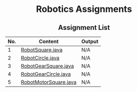 # <center>Robotics Assignments</center>

## <center>Assignment List</center>
| No.  | Content   | Output   |
|-------------- | -------------- | -------------- |
| 1    | [RobotSquare.java](./src/RobotSquare.java)     | N/A     |
| 2    | [RobotCircle.java](./src/RobotCircle.java)     | N/A     |
| 3    | [RobotGearSquare.java](./src/RobotGearSquare.java)     | N/A     |
| 4    | [RobotGearCircle.java](./src/RobotGearCircle.java)     | N/A     |
| 5    | [RobotMotorSquare.java](./src/RobotMotorSquare.java)     | N/A     |